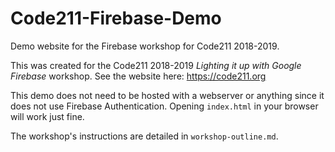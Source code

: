 # Code211-Firebase-Demo
Demo website for the Firebase workshop for Code211 2018-2019.

This was created for the Code211 2018-2019 _Lighting it up with Google Firebase_ workshop. See the website here: https://code211.org

This demo does not need to be hosted with a webserver or anything since it does not use Firebase Authentication. Opening `index.html` in your browser will work just fine.

The workshop's instructions are detailed in `workshop-outline.md`.